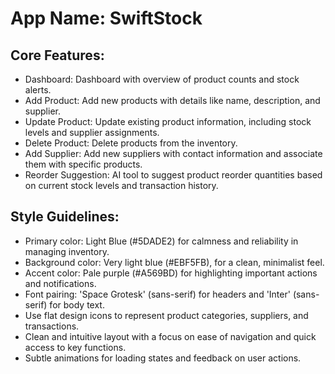 # **App Name**: SwiftStock

## Core Features:

- Dashboard: Dashboard with overview of product counts and stock alerts.
- Add Product: Add new products with details like name, description, and supplier.
- Update Product: Update existing product information, including stock levels and supplier assignments.
- Delete Product: Delete products from the inventory.
- Add Supplier: Add new suppliers with contact information and associate them with specific products.
- Reorder Suggestion: AI tool to suggest product reorder quantities based on current stock levels and transaction history.

## Style Guidelines:

- Primary color: Light Blue (#5DADE2) for calmness and reliability in managing inventory.
- Background color: Very light blue (#EBF5FB), for a clean, minimalist feel.
- Accent color: Pale purple (#A569BD) for highlighting important actions and notifications.
- Font pairing: 'Space Grotesk' (sans-serif) for headers and 'Inter' (sans-serif) for body text.
- Use flat design icons to represent product categories, suppliers, and transactions.
- Clean and intuitive layout with a focus on ease of navigation and quick access to key functions.
- Subtle animations for loading states and feedback on user actions.